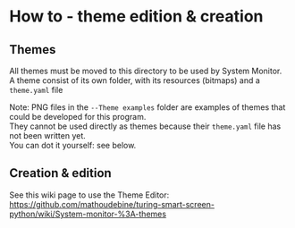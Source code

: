 # How to - theme edition & creation

## Themes
All themes must be moved to this directory to be used by System Monitor.  
A theme consist of its own folder, with its resources (bitmaps) and a `theme.yaml` file

Note: PNG files in the `--Theme examples` folder are examples of themes that could be developed for this program.  
They cannot be used directly as themes because their `theme.yaml` file has not been written yet.  
You can dot it yourself: see below.

## Creation & edition
See this wiki page to use the Theme Editor:  
https://github.com/mathoudebine/turing-smart-screen-python/wiki/System-monitor-%3A-themes